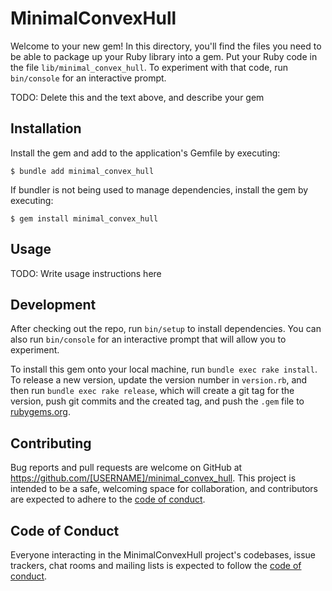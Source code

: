 # MinimalConvexHull

Welcome to your new gem! In this directory, you'll find the files you need to be able to package up your Ruby library into a gem. Put your Ruby code in the file `lib/minimal_convex_hull`. To experiment with that code, run `bin/console` for an interactive prompt.

TODO: Delete this and the text above, and describe your gem

## Installation

Install the gem and add to the application's Gemfile by executing:

    $ bundle add minimal_convex_hull

If bundler is not being used to manage dependencies, install the gem by executing:

    $ gem install minimal_convex_hull

## Usage

TODO: Write usage instructions here

## Development

After checking out the repo, run `bin/setup` to install dependencies. You can also run `bin/console` for an interactive prompt that will allow you to experiment.

To install this gem onto your local machine, run `bundle exec rake install`. To release a new version, update the version number in `version.rb`, and then run `bundle exec rake release`, which will create a git tag for the version, push git commits and the created tag, and push the `.gem` file to [rubygems.org](https://rubygems.org).

## Contributing

Bug reports and pull requests are welcome on GitHub at https://github.com/[USERNAME]/minimal_convex_hull. This project is intended to be a safe, welcoming space for collaboration, and contributors are expected to adhere to the [code of conduct](https://github.com/[USERNAME]/minimal_convex_hull/blob/master/CODE_OF_CONDUCT.md).

## Code of Conduct

Everyone interacting in the MinimalConvexHull project's codebases, issue trackers, chat rooms and mailing lists is expected to follow the [code of conduct](https://github.com/[USERNAME]/minimal_convex_hull/blob/master/CODE_OF_CONDUCT.md).
